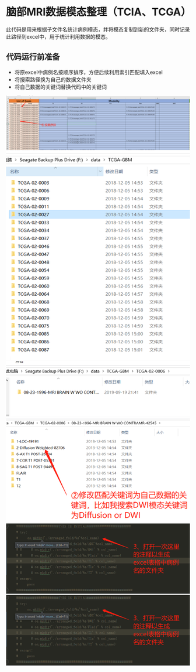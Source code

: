 # 脑部MRI数据模态整理（TCIA、TCGA）

此代码是用来根据子文件名统计病例模态，并将模态复制到新的文件夹，同时记录此路径到excel中，用于统计利用数据的模态。
## 代码运行前准备

* 将原excel中病例名按顺序排序，方便后续利用索引匹配填入excel
* 将搜索路径换为自己的数据文件夹
* 将自己数据的关键词替换代码中的关键词

![apple2orange_1](1.png) 
![apple2orange_1](2.png)
![apple2orange_2](3.png) 
![apple2orange_2](4.png) 
![apple2orange_3](5.png)
![apple2orange_3](6.png)

